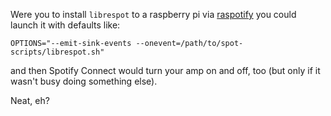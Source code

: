 Were you to install `librespot` to a raspberry pi via [raspotify](https://github.com/dtcooper/raspotify) you could launch it with defaults like:

```
OPTIONS="--emit-sink-events --onevent=/path/to/spot-scripts/librespot.sh"
```

and then Spotify Connect would turn your amp on and off, too (but only if it wasn't busy doing something else).

Neat, eh?
